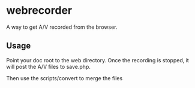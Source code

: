 # webrecorder 

A way to get A/V recorded from the browser.

## Usage 

Point your doc root to the web directory.  Once the recording is stopped, it will post the A/V files to save.php.

Then use the scripts/convert to merge the files

